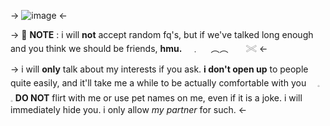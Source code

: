 -> ![image](https://github.com/user-attachments/assets/58b0ddc4-b5a1-4c5d-a84e-596a2d2e07ab) <-

-> 🍙 **NOTE** : i will **not** accept random fq's, but if we've talked long enough and you think we should be friends, **hmu.**　﹒ 　︵︵　　𓏵 <-

-> i will **only** talk about my interests if you ask. **i don't open up** to people quite easily, and it'll take me a while to be actually comfortable with you　 𓈒　𓈒
**DO NOT** flirt with me or use pet names on me, even if it is a joke. i will immediately hide you. i only allow _my partner_ for such. <-


